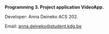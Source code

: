 <strong>Programming 3. Project application VideoApp.</strong>

Developer: Anna Deineko ACS 202.

Email: anna.deineko@student.kdg.be